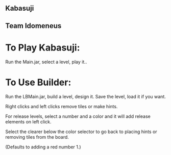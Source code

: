 ## Kabasuji
## Team Idomeneus

# To Play Kabasuji:


Run the Main.jar, select a level, play it..

# To Use Builder:

Run the LBMain.jar, build a level, design it.
Save the level, load it if you want.

Right clicks and left clicks remove tiles or make hints.

For release levels, select a number and a color and it will add release elements on left click.

Select the clearer below the color selector to go back to placing hints or removing tiles from the board.

(Defaults to adding a red number 1.)